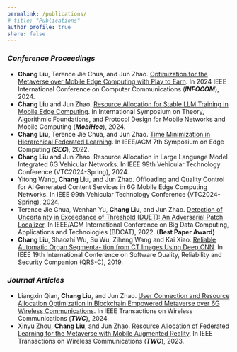 ```yaml
---
permalink: /publications/
# title: "Publications"
author_profile: true
share: false
---
```


### *Conference Proceedings*

+ **Chang Liu**, Terence Jie Chua, and Jun Zhao. [Optimization for the Metaverse over Mobile Edge Computing with Play to Earn](https://ieeexplore.ieee.org/document/10621355/). In 2024 IEEE International Conference on Computer Communications (***INFOCOM***), 2024.
+ **Chang Liu** and Jun Zhao. [Resource Allocation for Stable LLM Training in Mobile Edge Computing](https://doi.org/10.1145/3641512.3686358). In International Symposium on Theory, Algorithmic Foundations, and Protocol Design for Mobile Networks and Mobile Computing (***MobiHoc***), 2024.
+ **Chang Liu**, Terence Jie Chua, and Jun Zhao. [Time Minimization in Hierarchical Federated Learning](https://ieeexplore.ieee.org/document/9996746/). In IEEE/ACM 7th Symposium on Edge Computing (***SEC***), 2022.
+ **Chang Liu** and Jun Zhao. Resource Allocation in Large Language Model Integrated 6G Vehicular Networks. In IEEE 99th Vehicular Technology Conference (VTC2024-Spring), 2024.
+ Yitong Wang, **Chang Liu**, and Jun Zhao. Offloading and Quality Control for AI Generated Content Services in 6G Mobile Edge Computing Networks. In IEEE 99th Vehicular Technology Conference (VTC2024-Spring), 2024.
+ Terence Jie Chua, Wenhan Yu, **Chang Liu**, and Jun Zhao. [Detection of Uncertainty in Exceedance of Threshold (DUET): An Adversarial Patch Localizer](https://ieeexplore.ieee.org/document/10062294). In IEEE/ACM International Conference on Big Data Computing, Applications and Technologies (BDCAT), 2022. **(Best Paper Award)**
+ **Chang Liu**, Shaozhi Wu, Su Wu, Ziheng Wang and Kai Xiao. [Reliable Automatic Organ Segmenta- tion from CT Images Using Deep CNN](https://ieeexplore.ieee.org/document/8859477). In IEEE 19th International Conference on Software Quality, Reliability and Security Companion (QRS-C), 2019.

### *Journal Articles*
+ Liangxin Qian, **Chang Liu**, and Jun Zhao. [User Connection and Resource Allocation Optimization in Blockchain Empowered Metaverse over 6G Wireless Communications](https://ieeexplore.ieee.org/document/10539076/). In IEEE Transactions on Wireless Communications (***TWC***), 2024.
+ Xinyu Zhou, **Chang Liu**, and Jun Zhao. [Resource Allocation of Federated Learning for the Metaverse with Mobile Augmented Reality](https://ieeexplore.ieee.org/document/10304077/). In IEEE Transactions on Wireless Communications (***TWC***), 2023.